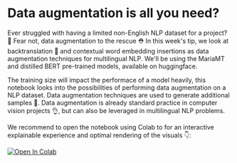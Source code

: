 # Data augmentation is all you need?

Ever struggled with having a limited non-English NLP dataset for a project? 🤯 Fear not, data augmentation to the rescue ⛑
In this week's tip, we look at backtranslation 🔀 and contextual word embedding insertions as data augmentation techniques for multilingual NLP. We'll be using the MariaMT and distilled BERT pre-trained models, available on huggingface. 

The training size will impact the performace of a model heavily, this notebook looks into the possibilities of performing data augmentation on a NLP dataset. Data augmentation techniques are used to generate additional samples 🥷. Data augmentation is already standard practice in computer vision projects 👌, but can also be leveraged in multilingual NLP problems. 

We recommend to open the notebook using Colab to for an interactive explainable experience and optimal rendering of the visuals 👇:

[![Open In Colab](https://colab.research.google.com/assets/colab-badge.svg)](https://colab.research.google.com/github/ml6team/quick-tips/blob/main/nlp/2021_06_18_data_augmentation/totw_nlp_dat_aug.ipynb)
